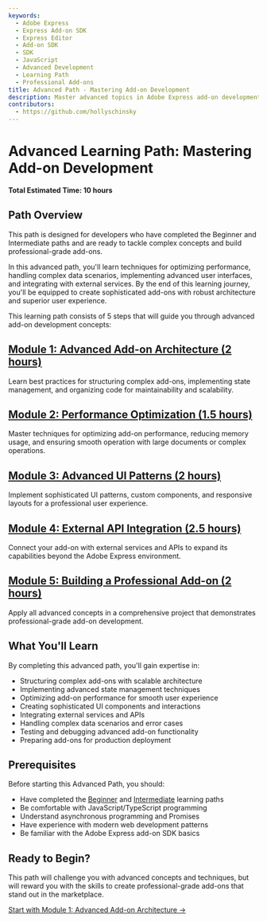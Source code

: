 ```yaml
---
keywords:
  - Adobe Express
  - Express Add-on SDK
  - Express Editor
  - Add-on SDK
  - SDK
  - JavaScript
  - Advanced Development
  - Learning Path
  - Professional Add-ons
title: Advanced Path - Mastering Add-on Development
description: Master advanced topics in Adobe Express add-on development to create professional-grade add-ons with complex functionality.
contributors:
  - https://github.com/hollyschinsky
---
```


# Advanced Learning Path: Mastering Add-on Development

**Total Estimated Time: 10 hours**

## Path Overview

This path is designed for developers who have completed the Beginner and Intermediate paths and are ready to tackle complex concepts and build professional-grade add-ons.

In this advanced path, you'll learn techniques for optimizing performance, handling complex data scenarios, implementing advanced user interfaces, and integrating with external services. By the end of this learning journey, you'll be equipped to create sophisticated add-ons with robust architecture and superior user experience.

This learning path consists of 5 steps that will guide you through advanced add-on development concepts:

## [**Module 1: Advanced Add-on Architecture (2 hours)**](advanced-step1.md)  
   Learn best practices for structuring complex add-ons, implementing state management, and organizing code for maintainability and scalability.

## [**Module 2: Performance Optimization (1.5 hours)**](advanced-step2.md)  
   Master techniques for optimizing add-on performance, reducing memory usage, and ensuring smooth operation with large documents or complex operations.

## [**Module 3: Advanced UI Patterns (2 hours)**](advanced-step3.md)  
   Implement sophisticated UI patterns, custom components, and responsive layouts for a professional user experience.

## [**Module 4: External API Integration (2.5 hours)**](advanced-step4.md)  
   Connect your add-on with external services and APIs to expand its capabilities beyond the Adobe Express environment.

## [**Module 5: Building a Professional Add-on (2 hours)**](advanced-step5.md)  
   Apply all advanced concepts in a comprehensive project that demonstrates professional-grade add-on development.

## What You'll Learn

By completing this advanced path, you'll gain expertise in:

- Structuring complex add-ons with scalable architecture
- Implementing advanced state management techniques
- Optimizing add-on performance for smooth user experience
- Creating sophisticated UI components and interactions
- Integrating external services and APIs
- Handling complex data scenarios and error cases
- Testing and debugging advanced add-on functionality
- Preparing add-ons for production deployment

## Prerequisites

Before starting this Advanced Path, you should:

- Have completed the [Beginner](beginner-index.md) and [Intermediate](intermediate-index.md) learning paths
- Be comfortable with JavaScript/TypeScript programming
- Understand asynchronous programming and Promises
- Have experience with modern web development patterns
- Be familiar with the Adobe Express add-on SDK basics

## Ready to Begin?

This path will challenge you with advanced concepts and techniques, but will reward you with the skills to create professional-grade add-ons that stand out in the marketplace.

[Start with Module 1: Advanced Add-on Architecture →](advanced-step1.md)
